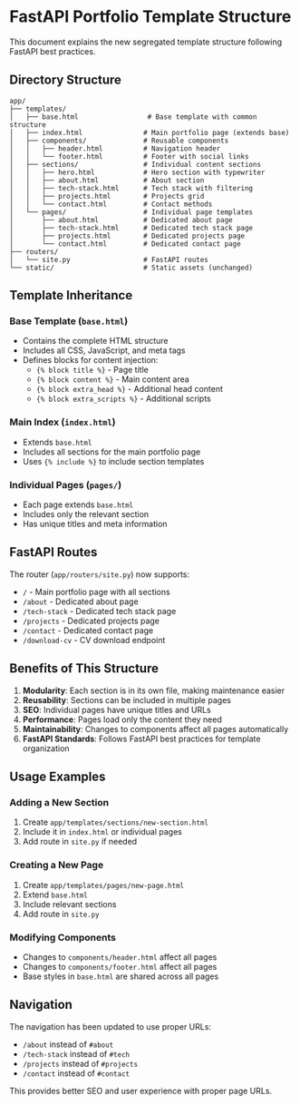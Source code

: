 # FastAPI Portfolio Template Structure

This document explains the new segregated template structure following FastAPI best practices.

## Directory Structure

```
app/
├── templates/
│   ├── base.html                 # Base template with common structure
│   ├── index.html               # Main portfolio page (extends base)
│   ├── components/              # Reusable components
│   │   ├── header.html          # Navigation header
│   │   └── footer.html          # Footer with social links
│   ├── sections/                # Individual content sections
│   │   ├── hero.html            # Hero section with typewriter
│   │   ├── about.html           # About section
│   │   ├── tech-stack.html      # Tech stack with filtering
│   │   ├── projects.html        # Projects grid
│   │   └── contact.html         # Contact methods
│   └── pages/                   # Individual page templates
│       ├── about.html           # Dedicated about page
│       ├── tech-stack.html      # Dedicated tech stack page
│       ├── projects.html        # Dedicated projects page
│       └── contact.html         # Dedicated contact page
├── routers/
│   └── site.py                  # FastAPI routes
└── static/                      # Static assets (unchanged)
```

## Template Inheritance

### Base Template (`base.html`)
- Contains the complete HTML structure
- Includes all CSS, JavaScript, and meta tags
- Defines blocks for content injection:
  - `{% block title %}` - Page title
  - `{% block content %}` - Main content area
  - `{% block extra_head %}` - Additional head content
  - `{% block extra_scripts %}` - Additional scripts

### Main Index (`index.html`)
- Extends `base.html`
- Includes all sections for the main portfolio page
- Uses `{% include %}` to include section templates

### Individual Pages (`pages/`)
- Each page extends `base.html`
- Includes only the relevant section
- Has unique titles and meta information

## FastAPI Routes

The router (`app/routers/site.py`) now supports:

- `/` - Main portfolio page with all sections
- `/about` - Dedicated about page
- `/tech-stack` - Dedicated tech stack page
- `/projects` - Dedicated projects page
- `/contact` - Dedicated contact page
- `/download-cv` - CV download endpoint

## Benefits of This Structure

1. **Modularity**: Each section is in its own file, making maintenance easier
2. **Reusability**: Sections can be included in multiple pages
3. **SEO**: Individual pages have unique titles and URLs
4. **Performance**: Pages load only the content they need
5. **Maintainability**: Changes to components affect all pages automatically
6. **FastAPI Standards**: Follows FastAPI best practices for template organization

## Usage Examples

### Adding a New Section
1. Create `app/templates/sections/new-section.html`
2. Include it in `index.html` or individual pages
3. Add route in `site.py` if needed

### Creating a New Page
1. Create `app/templates/pages/new-page.html`
2. Extend `base.html`
3. Include relevant sections
4. Add route in `site.py`

### Modifying Components
- Changes to `components/header.html` affect all pages
- Changes to `components/footer.html` affect all pages
- Base styles in `base.html` are shared across all pages

## Navigation

The navigation has been updated to use proper URLs:
- `/about` instead of `#about`
- `/tech-stack` instead of `#tech`
- `/projects` instead of `#projects`
- `/contact` instead of `#contact`

This provides better SEO and user experience with proper page URLs. 
